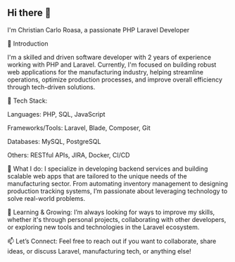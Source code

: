 ## Hi there 👋
I'm Christian Carlo Roasa, a passionate PHP Laravel Developer 

🚀 Introduction

I'm a skilled and driven software developer with 2 years of experience working with PHP and Laravel. Currently, I'm focused on building robust web applications for the manufacturing industry, helping streamline operations, optimize production processes, and improve overall efficiency through tech-driven solutions.

🔧 Tech Stack:

Languages: PHP, SQL, JavaScript

Frameworks/Tools: Laravel, Blade, Composer, Git

Databases: MySQL, PostgreSQL

Others: RESTful APIs, JIRA, Docker, CI/CD

💼 What I do:
I specialize in developing backend services and building scalable web apps that are tailored to the unique needs of the manufacturing sector. From automating inventory management to designing production tracking systems, I’m passionate about leveraging technology to solve real-world problems.

🌱 Learning & Growing:
I’m always looking for ways to improve my skills, whether it's through personal projects, collaborating with other developers, or exploring new tools and technologies in the Laravel ecosystem.

📫 Let’s Connect:
Feel free to reach out if you want to collaborate, share ideas, or discuss Laravel, manufacturing tech, or anything else!
<!--
**ashintaru/ashintaru** is a ✨ _special_ ✨ repository because its `README.md` (this file) appears on your GitHub profile.

👋 Hi there! I'm [Your Name], a passionate PHP Laravel Developer 🚀
I'm a skilled and driven software developer with 2 years of experience working with PHP and Laravel. Currently, I'm focused on building robust web applications for the manufacturing industry, helping streamline operations, optimize production processes, and improve overall efficiency through tech-driven solutions.

🔧 Tech Stack:

Languages: PHP, SQL, JavaScript

Frameworks/Tools: Laravel, Blade, Composer, Git

Databases: MySQL, PostgreSQL

Others: RESTful APIs, JIRA, Docker, CI/CD

💼 What I do:
I specialize in developing backend services and building scalable web apps that are tailored to the unique needs of the manufacturing sector. From automating inventory management to designing production tracking systems, I’m passionate about leveraging technology to solve real-world problems.

🌱 Learning & Growing:
I’m always looking for ways to improve my skills, whether it's through personal projects, collaborating with other developers, or exploring new tools and technologies in the Laravel ecosystem.

📫 Let’s Connect:
Feel free to reach out if you want to collaborate, share ideas, or discuss Laravel, manufacturing tech, or anything else!
Here are some ideas to get you started:

- 🔭 I’m currently working on ...
- 🌱 I’m currently learning ...
- 👯 I’m looking to collaborate on ...
- 🤔 I’m looking for help with ...
- 💬 Ask me about ...
- 📫 How to reach me: ...
- 😄 Pronouns: ...
- ⚡ Fun fact: ...
-->
